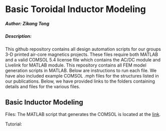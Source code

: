 # Basic Toroidal Inductor Modeling

##### Author: Zikang Tong
##### Description:
This github repository contains all design automation scripts for our groups 3-D printed air-core magnetics projects. These files require both MATLAB and a valid COMSOL 5.4 license file which contains the AC/DC module and Livelink for MATLAB module. This repository contains all FEM model generation scripts in MATLAB. Below are instructions to run each file. We have also included example COMSOL .mph files for the structures listed in our publications. Below, we have provided links to the folders containing details and files for the various files. 


## Basic Inductor Modeling


Files: The MATLAB script that generates the COMSOL is located at the [link](MATLAB_scripts/toroidal_inductor.m).

Tutorial: 

